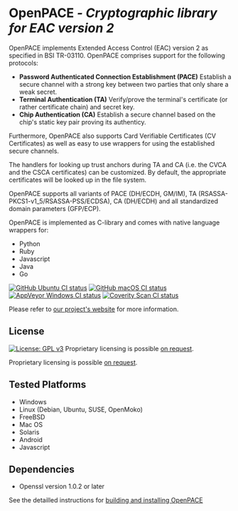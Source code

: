 # OpenPACE *- Cryptographic library for EAC version 2*

OpenPACE implements Extended Access Control (EAC) version 2 as specified in
BSI TR-03110. OpenPACE comprises support for the following protocols:

- **Password Authenticated Connection Establishment (PACE)** Establish a secure
  channel with a strong key between two parties that only share a weak secret.
- **Terminal Authentication (TA)** Verify/prove the terminal's certificate (or
  rather certificate chain) and secret key.
- **Chip Authentication (CA)** Establish a secure channel based on the chip's
  static key pair proving its authenticy.

Furthermore, OpenPACE also supports Card Verifiable Certificates (CV
Certificates) as well as easy to use wrappers for using the established secure
channels.

The handlers for looking up trust anchors during TA and CA (i.e. the CVCA
and the CSCA certificates) can be customized. By default, the appropriate
certificates will be looked up in the file system.

OpenPACE supports all variants of PACE (DH/ECDH, GM/IM), TA
(RSASSA-PKCS1-v1_5/RSASSA-PSS/ECDSA), CA (DH/ECDH) and all standardized
domain parameters (GFP/ECP).
   

OpenPACE is implemented as C-library and comes with native language wrappers
for:

- Python
- Ruby
- Javascript
- Java
- Go

[![GitHub Ubuntu CI status](https://img.shields.io/github/actions/workflow/status/frankmorgner/openpace/ubuntu.yml?branch=master&label=Ubuntu&logo=github)](https://github.com/frankmorgner/openpace/actions/workflows/ubuntu.yml?branch=master) [![GitHub macOS CI status](https://img.shields.io/github/actions/workflow/status/frankmorgner/openpace/macos.yml?branch=master&label=macOS&logo=github)](https://github.com/frankmorgner/openpace/actions/workflows/macos.yml?branch=master) [![AppVeyor Windows CI status](https://img.shields.io/appveyor/ci/frankmorgner/openpace/master.svg?label=Windows&logo=appveyor)](https://ci.appveyor.com/project/frankmorgner/openpace) [![Coverity Scan CI status](https://img.shields.io/coverity/scan/1789.svg?label=Coverity%20Scan)](https://scan.coverity.com/projects/1789)

Please refer to [our project's website](http://frankmorgner.github.io/openpace/) for more information.

## License

[![License: GPL v3](https://img.shields.io/badge/License-GPL%20v3-blue.svg)](http://www.gnu.org/licenses/gpl-3.0) Proprietary licensing is possible [on request](mailto:frankmorgner@gmail.com?subject=OpenPACE%20proprietary%20license).

Proprietary licensing is possible [on request](mailto:frankmorgner@gmail.com?subject=OpenPACE%20proprietary%20license).

## Tested Platforms

- Windows
- Linux (Debian, Ubuntu, SUSE, OpenMoko)
- FreeBSD
- Mac OS
- Solaris
- Android
- Javascript

## Dependencies

- Openssl version 1.0.2 or later

See the detailled instructions for [building and installing OpenPACE](https://frankmorgner.github.io/openpace/install.html)
